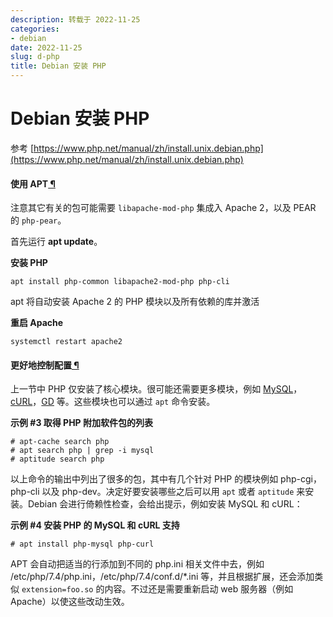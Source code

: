 ```yaml
---
description: 转载于 2022-11-25
categories:
- debian
date: 2022-11-25
slug: d-php
title: Debian 安装 PHP
---
```


# Debian 安装 PHP

参考 [https://www.php.net/manual/zh/install.unix.debian.php](https://www.php.net/manual/zh/install.unix.debian.php)

#### 使用 APT[ ¶](https://www.php.net/manual/zh/install.unix.debian.php#install.unix.debian.apt)

注意其它有关的包可能需要 `libapache-mod-php` 集成入 Apache 2，以及 PEAR 的 `php-pear`。

首先运行 **apt update**。

**安装 PHP**&#x20;

```
apt install php-common libapache2-mod-php php-cli
```

apt 将自动安装 Apache 2 的 PHP 模块以及所有依赖的库并激活

**重启 Apache**

```
systemctl restart apache2
```

#### 更好地控制配置[ ¶](https://www.php.net/manual/zh/install.unix.debian.php#install.unix.debian.config)

上一节中 PHP 仅安装了核心模块。很可能还需要更多模块，例如 [MySQL](https://www.php.net/manual/zh/book.mysql.php)，[cURL](https://www.php.net/manual/zh/book.curl.php)，[GD](https://www.php.net/manual/zh/book.image.php) 等。这些模块也可以通过 `apt` 命令安装。

**示例 #3 取得 PHP 附加软件包的列表**

```
# apt-cache search php
# apt search php | grep -i mysql
# aptitude search php
```

以上命令的输出中列出了很多的包，其中有几个针对 PHP 的模块例如 php-cgi，php-cli 以及 php-dev。决定好要安装哪些之后可以用 `apt` 或者 `aptitude` 来安装。Debian 会进行倚赖性检查，会给出提示，例如安装 MySQL 和 cURL：

**示例 #4 安装 PHP 的 MySQL 和 cURL 支持**

```
# apt install php-mysql php-curl
```

APT 会自动把适当的行添加到不同的 php.ini 相关文件中去，例如 /etc/php/7.4/php.ini，/etc/php/7.4/conf.d/\*.ini 等，并且根据扩展，还会添加类似 `extension=foo.so` 的内容。不过还是需要重新启动 web 服务器（例如 Apache）以使这些改动生效。
